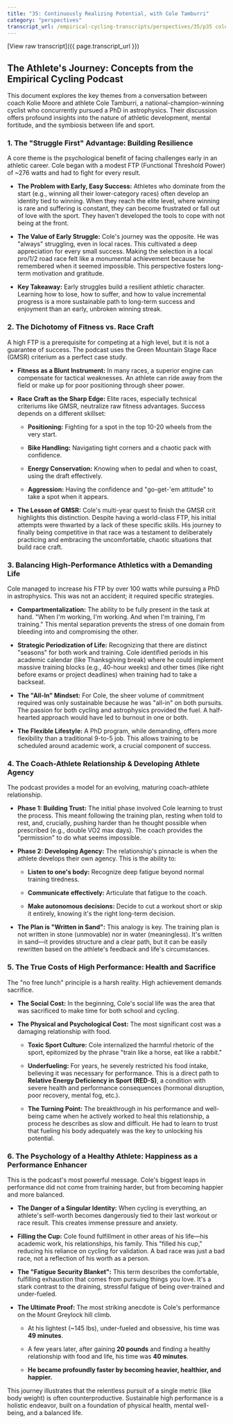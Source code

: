 ```yaml
---
title: "35: Continuously Realizing Potential, with Cole Tamburri"
category: "perspectives"
transcript_url: /empirical-cycling-transcripts/perspectives/35/p35 cole interview (transcribed on 07-Aug-2025 11-47-18).txt
---
```


[View raw transcript]({{ page.transcript_url }})

## The Athlete's Journey: Concepts from the Empirical Cycling Podcast

This document explores the key themes from a conversation between coach Kolie Moore and athlete Cole Tamburri, a national-champion-winning cyclist who concurrently pursued a PhD in astrophysics. Their discussion offers profound insights into the nature of athletic development, mental fortitude, and the symbiosis between life and sport.

### 1. The "Struggle First" Advantage: Building Resilience

A core theme is the psychological benefit of facing challenges early in an athletic career. Cole began with a modest FTP (Functional Threshold Power) of ~276 watts and had to fight for every result.

-   **The Problem with Early, Easy Success:** Athletes who dominate from the start (e.g., winning all their lower-category races) often develop an identity tied to winning. When they reach the elite level, where winning is rare and suffering is constant, they can become frustrated or fall out of love with the sport. They haven't developed the tools to cope with not being at the front.
    
-   **The Value of Early Struggle:** Cole's journey was the opposite. He was "always" struggling, even in local races. This cultivated a deep appreciation for every small success. Making the selection in a local pro/1/2 road race felt like a monumental achievement because he remembered when it seemed impossible. This perspective fosters long-term motivation and gratitude.
    
-   **Key Takeaway:** Early struggles build a resilient athletic character. Learning how to lose, how to suffer, and how to value incremental progress is a more sustainable path to long-term success and enjoyment than an early, unbroken winning streak.
    

### 2. The Dichotomy of Fitness vs. Race Craft

A high FTP is a prerequisite for competing at a high level, but it is not a guarantee of success. The podcast uses the Green Mountain Stage Race (GMSR) criterium as a perfect case study.

-   **Fitness as a Blunt Instrument:** In many races, a superior engine can compensate for tactical weaknesses. An athlete can ride away from the field or make up for poor positioning through sheer power.
    
-   **Race Craft as the Sharp Edge:** Elite races, especially technical criteriums like GMSR, neutralize raw fitness advantages. Success depends on a different skillset:
    
    -   **Positioning:** Fighting for a spot in the top 10-20 wheels from the very start.
        
    -   **Bike Handling:** Navigating tight corners and a chaotic pack with confidence.
        
    -   **Energy Conservation:** Knowing when to pedal and when to coast, using the draft effectively.
        
    -   **Aggression:** Having the confidence and "go-get-'em attitude" to take a spot when it appears.
        
-   **The Lesson of GMSR:** Cole's multi-year quest to finish the GMSR crit highlights this distinction. Despite having a world-class FTP, his initial attempts were thwarted by a lack of these specific skills. His journey to finally being competitive in that race was a testament to deliberately practicing and embracing the uncomfortable, chaotic situations that build race craft.
    

### 3. Balancing High-Performance Athletics with a Demanding Life

Cole managed to increase his FTP by over 100 watts while pursuing a PhD in astrophysics. This was not an accident; it required specific strategies.

-   **Compartmentalization:** The ability to be fully present in the task at hand. "When I'm working, I'm working. And when I'm training, I'm training." This mental separation prevents the stress of one domain from bleeding into and compromising the other.
    
-   **Strategic Periodization of Life:** Recognizing that there are distinct "seasons" for both work and training. Cole identified periods in his academic calendar (like Thanksgiving break) where he could implement massive training blocks (e.g., 40-hour weeks) and other times (like right before exams or project deadlines) when training had to take a backseat.
    
-   **The "All-In" Mindset:** For Cole, the sheer volume of commitment required was only sustainable because he was "all-in" on both pursuits. The passion for both cycling and astrophysics provided the fuel. A half-hearted approach would have led to burnout in one or both.
    
-   **The Flexible Lifestyle:** A PhD program, while demanding, offers more flexibility than a traditional 9-to-5 job. This allows training to be scheduled around academic work, a crucial component of success.
    

### 4. The Coach-Athlete Relationship & Developing Athlete Agency

The podcast provides a model for an evolving, maturing coach-athlete relationship.

-   **Phase 1: Building Trust:** The initial phase involved Cole learning to trust the process. This meant following the training plan, resting when told to rest, and, crucially, pushing harder than he thought possible when prescribed (e.g., double VO2 max days). The coach provides the "permission" to do what seems impossible.
    
-   **Phase 2: Developing Agency:** The relationship's pinnacle is when the athlete develops their own agency. This is the ability to:
    
    -   **Listen to one's body:** Recognize deep fatigue beyond normal training tiredness.
        
    -   **Communicate effectively:** Articulate that fatigue to the coach.
        
    -   **Make autonomous decisions:** Decide to cut a workout short or skip it entirely, knowing it's the right long-term decision.
        
-   **The Plan is "Written in Sand":** This analogy is key. The training plan is not written in stone (unmovable) nor in water (meaningless). It's written in sand—it provides structure and a clear path, but it can be easily rewritten based on the athlete's feedback and life's circumstances.
    

### 5. The True Costs of High Performance: Health and Sacrifice

The "no free lunch" principle is a harsh reality. High achievement demands sacrifice.

-   **The Social Cost:** In the beginning, Cole's social life was the area that was sacrificed to make time for both school and cycling.
    
-   **The Physical and Psychological Cost:** The most significant cost was a damaging relationship with food.
    
    -   **Toxic Sport Culture:** Cole internalized the harmful rhetoric of the sport, epitomized by the phrase "train like a horse, eat like a rabbit."
        
    -   **Underfueling:** For years, he severely restricted his food intake, believing it was necessary for performance. This is a direct path to **Relative Energy Deficiency in Sport (RED-S)**, a condition with severe health and performance consequences (hormonal disruption, poor recovery, mental fog, etc.).
        
    -   **The Turning Point:** The breakthrough in his performance and well-being came when he actively worked to heal this relationship, a process he describes as slow and difficult. He had to learn to trust that fueling his body adequately was the key to unlocking his potential.
        

### 6. The Psychology of a Healthy Athlete: Happiness as a Performance Enhancer

This is the podcast's most powerful message. Cole's biggest leaps in performance did not come from training harder, but from becoming happier and more balanced.

-   **The Danger of a Singular Identity:** When cycling is everything, an athlete's self-worth becomes dangerously tied to their last workout or race result. This creates immense pressure and anxiety.
    
-   **Filling the Cup:** Cole found fulfillment in other areas of his life—his academic work, his relationships, his family. This "filled his cup," reducing his reliance on cycling for validation. A bad race was just a bad race, not a reflection of his worth as a person.
    
-   **The "Fatigue Security Blanket":** This term describes the comfortable, fulfilling exhaustion that comes from pursuing things you love. It's a stark contrast to the draining, stressful fatigue of being over-trained and under-fueled.
    
-   **The Ultimate Proof:** The most striking anecdote is Cole's performance on the Mount Greylock hill climb.
    
    -   At his lightest (~145 lbs), under-fueled and obsessive, his time was **49 minutes**.
        
    -   A few years later, after gaining **20 pounds** and finding a healthy relationship with food and life, his time was **40 minutes**.
        
    -   **He became profoundly faster by becoming heavier, healthier, and happier.**
        

This journey illustrates that the relentless pursuit of a single metric (like body weight) is often counterproductive. Sustainable high performance is a holistic endeavor, built on a foundation of physical health, mental well-being, and a balanced life.